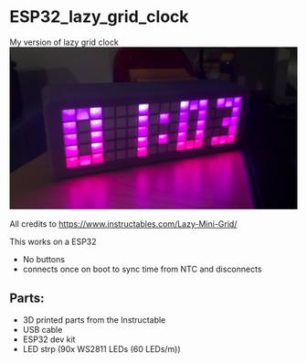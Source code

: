 # ESP32_lazy_grid_clock
My version of lazy grid clock
![my clock](IMG_4421.jpg)

All credits to https://www.instructables.com/Lazy-Mini-Grid/

This works on a ESP32
- No buttons
- connects once on boot to sync time from NTC and disconnects



## Parts:

- 3D printed parts from the Instructable
- USB cable
- ESP32 dev kit
- LED strp (90x WS2811 LEDs (60 LEDs/m))
